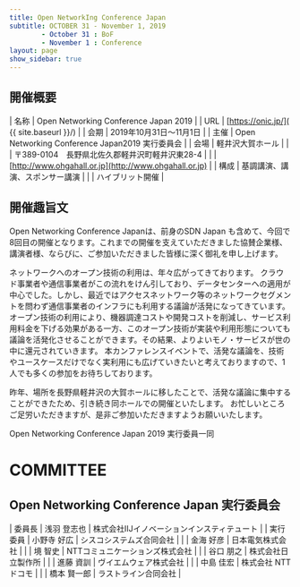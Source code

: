 ```yaml
---
title: Open NetworkIng Conference Japan
subtitle: OCTOBER 31 - November 1, 2019
        - October 31 : BoF
        - November 1 : Conference
layout: page
show_sidebar: true
---
```

## 開催概要

| 名称     | Open Networking Conference Japan 2019 |
| URL      | [https://onic.jp/]( {{ site.baseurl }}/) |
| 会期     | 2019年10月31日〜11月1日 |
| 主催     | Open Networking Conference Japan2019 実行委員会 |
| 会場     | 軽井沢大賀ホール |
|          | 〒389-0104　長野県北佐久郡軽井沢町軽井沢東28-4 |
|          | [http://www.ohgahall.or.jp](http://www.ohgahall.or.jp) |
| 構成     | 基調講演、講演、スポンサー講演 |
|          | ハイブリット開催 |

## 開催趣旨文
Open Networking Conference Japanは、前身のSDN Japan も含めて、今回で8回目の開催となります。これまでの開催を支えていただきました協賛企業様、講演者様、ならびに、ご参加いただきました皆様に深く御礼を申し上げます。

ネットワークへのオープン技術の利用は、年々広がってきております。
クラウド事業者や通信事業者がこの流れをけん引しており、データセンターへの適用が中心でした。しかし、最近ではアクセスネットワーク等のネットワークセグメントを問わず通信事業者のインフラにも利用する議論が活発になってきています。
オープン技術の利用により、機器調達コストや開発コストを削減し、サービス利用料金を下げる効果がある一方、このオープン技術が実装や利用形態についても議論を活発化させることができます。その結果、よりよいモノ・サービスが世の中に還元されていきます。
本カンファレンスイベントで、活発な議論を、技術やユースケースだけでなく実利用にも広げていきたいと考えておりますので、1人でも多くの参加をお待ちしております。

昨年、場所を長野県軽井沢の大賀ホールに移したことで、活発な議論に集中することができたため、引き続き同ホールでの開催といたします。
お忙しいところご足労いただきますが、是非ご参加いただきますようお願いいたします。

Open Networking Conference Japan 2019 実行委員一同

# COMMITTEE

## Open Networking Conference Japan 実行委員会

| 委員長   | 浅羽 登志也 | 株式会社IIJイノベーションインスティテュート |
| 実行委員 | 小野寺 好広  | シスコシステムズ合同会社 |
|          | 金海 好彦 | 日本電気株式会社 |
|          | 境 智史 | NTTコミュニケーションズ株式会社 |
|          | 谷口 朋之 | 株式会社日立製作所 |
|          | 進藤 資訓 | ヴイエムウェア株式会社 |
|          | 中島 佳宏 | 株式会社 NTTドコモ |
|          | 橋本 賢一郎 | ラストライン合同会社 |